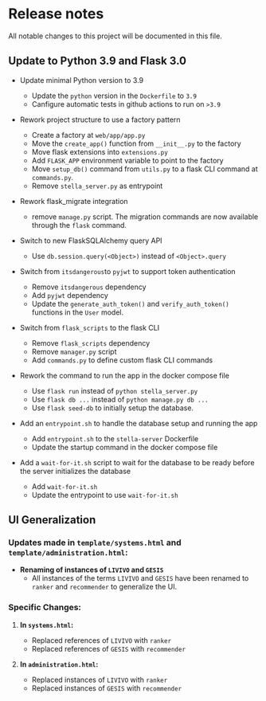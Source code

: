 # Release notes
All notable changes to this project will be documented in this file.

## Update to Python 3.9 and Flask 3.0
- Update minimal Python version to 3.9
    - Update the `python` version in the `Dockerfile` to `3.9`
    - Canfigure automatic tests in github actions to run on `>3.9`

- Rework project structure to use a factory pattern
    - Create a factory at `web/app/app.py`
    - Move the `create_app()` function from `__init__.py` to the factory
    - Move flask extensions into `extensions.py`
    - Add `FLASK_APP` environment variable to point to the factory
    - Move `setup_db()` command from `utils.py` to a flask CLI command at `commands.py`.
    - Remove `stella_server.py` as entrypoint

- Rework flask_migrate integration
    - remove `manage.py` script. The migration commands are now available through the `flask` command.

- Switch to new FlaskSQLAlchemy query API
    - Use `db.session.query(<Object>)` instead of `<Object>.query`

- Switch from `itsdangerous`to `pyjwt` to support token authentication
    - Remove `itsdangerous` dependency
    - Add `pyjwt` dependency
    - Update the `generate_auth_token()` and `verify_auth_token()` functions in the `User` model.

- Switch from `flask_scripts` to the flask CLI
    - Remove `flask_scripts` dependency
    - Remove `manager.py` script
    - Add `commands.py` to define custom flask CLI commands

- Rework the command to run the app in the docker compose file
    - Use `flask run` instead of `python stella_server.py`
    - Use `flask db ...` instead of `python manage.py db ...`
    - Use `flask seed-db` to initially setup the database.

- Add an `entrypoint.sh` to handle the database setup and running the app
    - Add `entrypoint.sh` to the `stella-server` Dockerfile
    - Update the startup command in the docker compose file

- Add a `wait-for-it.sh` script to wait for the database to be ready before the server initializes the database
    - Add `wait-for-it.sh`
    - Update the entrypoint to use `wait-for-it.sh`


## UI Generalization

### Updates made in `template/systems.html` and `template/administration.html`:

- **Renaming of instances of `LIVIVO` and `GESIS`**
    - All instances of the terms `LIVIVO` and `GESIS` have been renamed to `ranker` and `recommender` to generalize the UI.

### Specific Changes:

1. **In `systems.html`:**
    - Replaced references of `LIVIVO` with `ranker`
    - Replaced references of `GESIS` with `recommender`

2. **In `administration.html`:**
    - Replaced instances of `LIVIVO` with `ranker`
    - Replaced instances of `GESIS` with `recommender`



